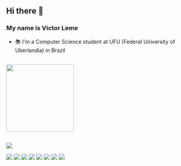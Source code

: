 ## Hi there 👋
### My name is Victor Leme
- 📚 I'm a Computer Science student at UFU (Federal University of Uberlandia) in Brazil
  
  ##
 
<div>
  <a href="https://github.com/VictorLemeFernandes">
  <img height="180em" src="https://github-readme-stats.vercel.app/api/top-langs/?username=VictorLemeFernandes&layout=compact&langs_count=7&theme=dracula"/>
</div>
    
  ##
 
<a href="https://www.linkedin.com/in/victor-leme-fernandes-2759571b8/" target="_blank"><img src="https://img.shields.io/badge/-LinkedIn-%230077B5?style=for-the-badge&logo=linkedin&logoColor=white" target="_blank"></a>

<img src="https://img.shields.io/badge/mysql-%2300f.svg?style=for-the-badge&logo=mysql&logoColor=white" target="_blank">
<img src="https://img.shields.io/badge/Insomnia-black?style=for-the-badge&logo=insomnia&logoColor=5849BE" target="_blank">
<img src="https://img.shields.io/badge/spring-%236DB33F.svg?style=for-the-badge&logo=spring&logoColor=white" target="_blank">
<img src="https://img.shields.io/badge/Flutter-%2302569B.svg?style=for-the-badge&logo=Flutter&logoColor=white" target="_blank">
<img src="https://img.shields.io/badge/java-%23ED8B00.svg?style=for-the-badge&logo=openjdk&logoColor=white" target="_blank">
<img src="https://img.shields.io/badge/python-3670A0?style=for-the-badge&logo=python&logoColor=ffdd54" target="_blank">
<img src="https://img.shields.io/badge/Ubuntu-E95420?style=for-the-badge&logo=ubuntu&logoColor=white" target="_blank">
<img src="https://img.shields.io/badge/Windows-0078D6?style=for-the-badge&logo=windows&logoColor=white" target="_blank">
